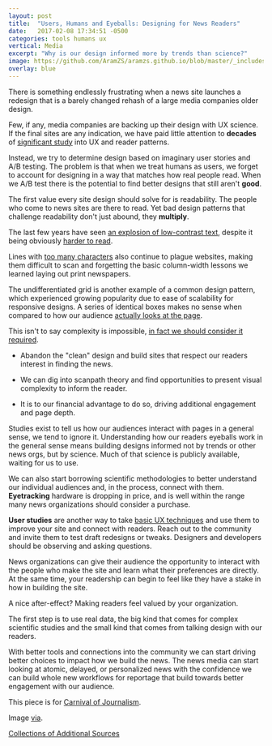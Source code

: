 ```yaml
---
layout: post
title:  "Users, Humans and Eyeballs: Designing for News Readers"
date:   2017-02-08 17:34:51 -0500
categories: tools humans ux
vertical: Media
excerpt: "Why is our design informed more by trends than science?"
image: https://github.com/AramZS/aramzs.github.io/blob/master/_includes/eyeballs-on-sticks.gif?raw=true
overlay: blue
---
```


There is something endlessly frustrating when a news site launches a redesign that is a barely changed rehash of a large media companies older design.

Few, if any, media companies are backing up their design with UX science. If the final sites are any indication, we have paid little attention to **decades** of [significant study](https://www.nngroup.com/articles/how-users-read-on-the-web/) into UX and reader patterns.

Instead, we try to determine design based on imaginary user stories and A/B testing. The problem is that when we treat humans as users, we forget to account for designing in a way that matches how real people read. When we A/B test there is the potential to find better designs that still aren't **good**.

The first value every site design should solve for is readability. The people who come to news sites are there to read. Yet bad design patterns that challenge readability don't just abound, they **multiply**.

The last few years have seen [an explosion of low-contrast text](https://backchannel.com/how-the-web-became-unreadable-a781ddc711b6#.2sipv3o38), despite it being obviously [harder to read](https://www.nngroup.com/articles/legibility-readability-comprehension/).

Lines with [too many characters](https://baymard.com/blog/line-length-readability) also continue to plague websites, making them difficult to scan and forgetting the basic column-width lessons we learned laying out print newspapers.

The undifferentiated grid is another example of a common design pattern, which experienced growing popularity due to ease of scalability for responsive designs. A series of identical boxes makes no sense when compared to how our audience [actually looks at the page](https://www.nngroup.com/articles/f-shaped-pattern-reading-web-content/).

This isn't to say complexity is impossible, [in fact we should consider it required](https://speakerdeck.com/gotoplanb/discriminating-news-reading-behavior-and-cognition-using-eye-tracking-methodologies?slide=20).

 * Abandon the "clean" design and build sites that respect our readers interest in finding the news.

 * We can dig into scanpath theory and find opportunities to present visual complexity to inform the reader.

 * It is to our financial advantage to do so, driving additional engagement and page depth.

Studies exist to tell us how our audiences interact with pages in a general sense, we tend to ignore it. Understanding how our readers eyeballs work in the general sense means building designs informed not by trends or other news orgs, but by science. Much of that science is publicly available, waiting for us to use.

We can also start borrowing scientific methodologies to better understand our individual audiences and, in the process, connect with them. **Eyetracking** hardware is dropping in price, and is well within the range many news organizations should consider a purchase.

**User studies** are another way to take [basic UX techniques](https://library.gv.com/get-better-data-from-user-studies-16-interviewing-tips-328d305c3e37#.za7mgq81r) and use them to improve your site and connect with readers. Reach out to the community and invite them to test draft redesigns or tweaks. Designers and developers should be observing and asking questions.

News organizations can give their audience the opportunity to interact with the people who make the site and learn what their preferences are directly. At the same time, your readership can begin to feel like they have a stake in how in building the site.

A nice after-effect? Making readers feel valued by your organization.

The first step is to use real data, the big kind that comes for complex scientific studies and the small kind that comes from talking design with our readers.

With better tools and connections into the community we can start driving better choices to impact how we build the news. The news media can start looking at atomic, delayed, or personalized news with the confidence we can build whole new workflows for reportage that build towards better engagement with our audience.

This piece is for [Carnival of Journalism](http://www.carnivalofjournalism.org/2017/01/25/welcome-back-jcarn).

Image [via](http://giphy.com/gifs/eyeballs-eVfSkyI1jjNAc?cachebusterTimestamp=1486574754333).

[Collections of Additional Sources](http://www.one-tab.com/page/Ym05ECDeT7qzosG2OWNmeg)
